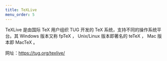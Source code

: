 ```yaml
---
title: TeXLive
menu_order: 5
---
```

TeXLive 是由国际 TeX 用户组织 TUG 开发的 TeX 系统，支持不同的操作系统平台。其 Windows 版本又称 fpTeX ， Unix/Linux 版本即著名的 teTeX ， Mac 版本即 MacTeX 。

网址：https://tug.org/texlive/
